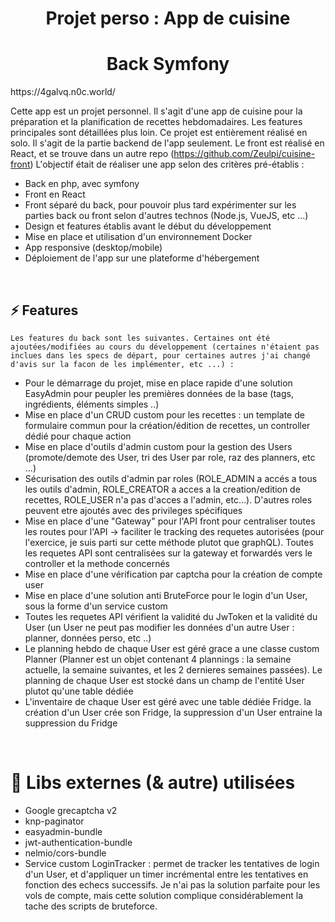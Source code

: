 <h1 align="center">Projet perso : App de cuisine</h1>
<h1 align="center">Back Symfony</h1>
https://4galvq.n0c.world/

<br />

Cette app est un projet personnel. Il s'agit d'une app de cuisine pour la préparation et la planification de recettes hebdomadaires. Les features principales sont détaillées plus loin. Ce projet est entièrement réalisé en solo.
Il s'agit de la partie backend de l'app seulement. Le front est réalisé en React, et se trouve dans un autre repo (https://github.com/Zeulpi/cuisine-front)
L'objectif était de réaliser une app selon des critères pré-établis :
<ul>
<li> Back en php, avec symfony
<li> Front en React
<li> Front séparé du back, pour pouvoir plus tard expérimenter sur les parties back ou front selon d'autres technos (Node.js, VueJS, etc ...)
<li> Design et features établis avant le début du développement
<li> Mise en place et utilisation d'un environnement Docker
<li> App responsive (desktop/mobile)
<li> Déploiement de l'app sur une plateforme d'hébergement
</ul>

<br />

## ⚡️ Features

```
Les features du back sont les suivantes. Certaines ont été ajoutées/modifiées au cours du développement (certaines n'étaient pas inclues dans les specs de départ, pour certaines autres j'ai changé d'avis sur la facon de les implémenter, etc ...) :
```
<ul>
<li> Pour le démarrage du projet, mise en place rapide d'une solution EasyAdmin pour peupler les premières données de la base (tags, ingrédients, éléments simples ..)
<li> Mise en place d'un CRUD custom pour les recettes : un template de formulaire commun pour la création/édition de recettes, un controller dédié pour chaque action
<li> Mise en place d'outils d'admin custom pour la gestion des Users (promote/demote des User, tri des User par role, raz des planners, etc ...)
<li> Sécurisation des outils d'admin par roles (ROLE_ADMIN a accés a tous les outils d'admin, ROLE_CREATOR a acces a la creation/edition de recettes, ROLE_USER n'a pas d'acces a l'admin, etc...). D'autres roles peuvent etre ajoutés avec des privileges spécifiques
<li> Mise en place d'une "Gateway" pour l'API front pour centraliser toutes les routes pour l'API -> faciliter le tracking des requetes autorisées (pour l'exercice, je suis parti sur cette méthode plutot que graphQL). Toutes les requetes API sont centralisées sur la gateway et forwardés vers le controller et la methode concernés
<li> Mise en place d'une vérification par captcha pour la création de compte user
<li> Mise en place d'une solution anti BruteForce pour le login d'un User, sous la forme d'un service custom
<li> Toutes les requetes API vérifient la validité du JwToken et la validité du User (un User ne peut pas modifier les données d'un autre User : planner, données perso, etc ..)
<li> Le planning hebdo de chaque User est géré grace a une classe custom Planner (Planner est un objet contenant 4 plannings : la semaine actuelle, la semaine suivantes, et les 2 dernieres semaines passées). Le planning de chaque User est stocké dans un champ de l'entité User plutot qu'une table dédiée
<li> L'inventaire de chaque User est géré avec une table dédiée Fridge. la création d'un User crée son Fridge, la suppression d'un User entraine la suppression du Fridge
</ul>

<br />

# 🚀 Libs externes (& autre) utilisées

<ul>
<li> Google grecaptcha v2
<li> knp-paginator
<li> easyadmin-bundle
<li> jwt-authentication-bundle
<li> nelmio/cors-bundle
<li> Service custom LoginTracker : permet de tracker les tentatives de login d'un User, et d'appliquer un timer incrémental entre les tentatives en fonction des echecs successifs. Je n'ai pas la solution parfaite pour les vols de compte, mais cette solution complique considérablement la tache des scripts de bruteforce.
</ul>

<br />